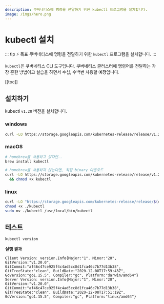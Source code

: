 ```yaml
---
description: 쿠버네티스에 명령을 전달하기 위한 kubectl 프로그램을 설치합니다.
image: /imgs/hero.png
---
```


# kubectl 설치

::: tip ⚡️ 목표
쿠버네티스에 명령을 전달하기 위한 `kubectl` 프로그램을 설치합니다.
:::

`kubectl`은 쿠버네티스 CLI 도구입니다. 쿠버네티스 클러스터에 명령어를 전달하는 가장 흔한 방법이고 실습을 하면서 수십, 수백번 사용할 예정입니다.

[[toc]]

## 설치하기

kubectl `v1.20` 버전을 설치합니다.

### windows

```sh
curl -LO https://storage.googleapis.com/kubernetes-release/release/v1.20.0/bin/windows/amd64/kubectl.exe
```

### macOS

```sh
# homebrew를 사용하고 있다면..
brew install kubectl

# homebrew를 사용하지 않는다면, 직접 binary 다운로드
curl -LO https://storage.googleapis.com/kubernetes-release/release/v1.20.0/bin/darwin/amd64/kubectl \
  && chmod +x kubectl
```

### linux

```sh
curl -LO "https://storage.googleapis.com/kubernetes-release/release/$(curl -s https://storage.googleapis.com/kubernetes-release/release/stable.txt)/bin/linux/amd64/kubectl"
chmod +x ./kubectl
sudo mv ./kubectl /usr/local/bin/kubectl
```

## 테스트

```sh
kubectl version
```

**실행 결과**

```
Client Version: version.Info{Major:"1", Minor:"20", GitVersion:"v1.20.0", GitCommit:"af46c47ce925f4c4ad5cc8d1fca46c7b77d13b38", GitTreeState:"clean", BuildDate:"2020-12-08T17:59:43Z", GoVersion:"go1.15.5", Compiler:"gc", Platform:"darwin/amd64"}
Server Version: version.Info{Major:"1", Minor:"20", GitVersion:"v1.20.0", GitCommit:"af46c47ce925f4c4ad5cc8d1fca46c7b77d13b38", GitTreeState:"clean", BuildDate:"2020-12-08T17:51:19Z", GoVersion:"go1.15.5", Compiler:"gc", Platform:"linux/amd64"}
```
